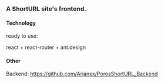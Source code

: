 ### A ShortURL site's frontend.

#### Technology 
ready to use:

react + react-router + ant.design

#### Other
Backend: https://github.com/Arianxx/PorosShortURL_Backend